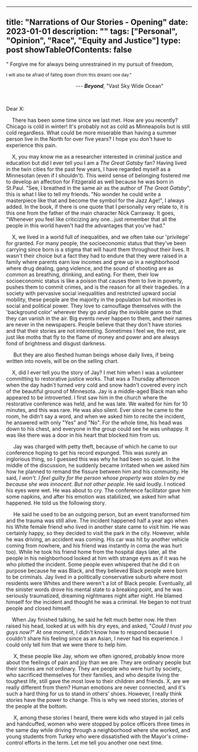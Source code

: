 
---
title: "Narrations of Our Stories - Opening"
date: 2023-01-01
description: ""
tags: ["Personal", "Opinion", "Race", "Equity and Justice"]
type: post
showTableOfContents: false
---

</sub>" Forgive me for always being unrestrained in my pursuit of freedom,</sub>

<sub>  I will also be afraid of falling down (from this dream) one day."</sub>

&nbsp;&nbsp;&nbsp;&nbsp;&nbsp;&nbsp;&nbsp;&nbsp;&nbsp;&nbsp;&nbsp;&nbsp;&nbsp;&nbsp;&nbsp;&nbsp;&nbsp;&nbsp;&nbsp;&nbsp;&nbsp;&nbsp;&nbsp;&nbsp;&nbsp;&nbsp;&nbsp;&nbsp;&nbsp;&nbsp;&nbsp;&nbsp;&nbsp;&nbsp;&nbsp;&nbsp;&nbsp;&nbsp;&nbsp;&nbsp;&nbsp;&nbsp;&nbsp;&nbsp;&nbsp;&nbsp;&nbsp;&nbsp;--- ***Beyond***, "Vast Sky Wide Ocean"  

<br/>

Dear X:

&nbsp;&nbsp;&nbsp;&nbsp;There has been some time since we last met. How are you recently? Chicago is cold in winter!  It's probably not as cold as Minneapolis but is still cold regardless. What could be more miserable than having a summer person live in the North for over five years? I hope you don't have to experience this pain.    

&nbsp;&nbsp;&nbsp;&nbsp;X, you may know me as a researcher interested in criminal justice and education but did I ever tell you I am a *The Great Gatsby* fan? Having lived in the twin cities for the past few years, I have regarded myself as a Minnesotan (even if I shouldn't). This weird sense of belonging fostered me to develop an affection for Fitzgerald as well because he was born in St.Paul. "See, I breathed in the same air as the author of *The Great Gatsby*", this is what I like to tell my friends. "No wonder he could write a masterpiece like that and become the symbol for the Jazz Age!", I always added. In the book, if there is one quote that I personally very relate to, it is this one from the father of the main character Nick Carraway. It goes, "Whenever you feel like criticizing any one...just remember that all the people in this world haven't had the advantages that you've had." 

&nbsp;&nbsp;&nbsp;&nbsp;X, we lived in a world full of inequalities, and we often take our 'privilege' for granted. For many people, the socioeconomic status that they've been carrying since born is a stigma that will haunt them throughout their lives. It wasn't their choice but a fact they had to endure that they were raised in a family where parents earn low incomes and grew up in a neighborhood where drug dealing, gang violence, and the sound of shooting are as common as breathing, drinking, and eating. For them, their low socioeconomic status is like a poison that causes them to live in poverty, pushes them to commit crimes, and is the reason for all their tragedies. In a society with pervasive social inequalities and restricted upward social mobility, these people are the majority in the population but minorities in social and political power. They love to camouflage themselves with the 'background color' wherever they go and play the invisible game so that they can vanish in the air. Big events never happen to them, and their names are never in the newspapers. People believe that they don't have stories and that their stories are not interesting. Sometimes I feel we, the rest, are just like moths that fly to the flame of money and power and are always fond of brightness and disgust darkness. 

&nbsp;&nbsp;&nbsp;&nbsp; But they are also fleshed human beings whose daily lives, if being written into novels, will be on the selling chart.

&nbsp;&nbsp;&nbsp;&nbsp;X, did I ever tell you the story of Jay? I met him when I was a volunteer committing to restorative justice works. That was a Thursday afternoon when the day hadn't turned very cold and snow hadn't covered every inch of the beautiful ground of Minnesota. Jay is a middle-aged Black man who appeared to be introverted. I first saw him in the church where the restorative conference was held, and he was late. We waited for him for 10 minutes, and this was rare. He was also silent. Ever since he came to the room,  he didn't say a word, and when we asked him to recite the incident, he answered with only "Yes" and "No". For the whole time, his head was down to his chest, and everyone in the group could see he was unhappy. It was like there was a door in his heart that blocked him from us. 

&nbsp;&nbsp;&nbsp;&nbsp; Jay was charged with petty theft, because of which he came to our conference hoping to get his record expunged. This was surely an inglorious thing, so I guessed this was why he had been so quiet. In the middle of the discussion, he suddenly became irritated when we asked him how he planned to remand the fissure between him and his community. He said, *I won't. I feel guilty for the person whose property was stolen by me because she was innocent. But not other people*. He said loudly. I noticed his eyes were wet. He was about to cry. The conference facilitator gave him some napkins, and after his emotion was stabilized, we asked him what happened. He told us the following story.

&nbsp;&nbsp;&nbsp;&nbsp; He said he used to be an outgoing person, but an event transformed him and the trauma was still alive. The incident happened half a year ago when his White female friend who lived in another state came to visit him. He was certainly happy, so they decided to visit the park in the city. However, while he was driving, an accident was coming. His car was hit by another vehicle coming from nowhere, and his friend was instantly in coma (he was hurt too). While he took his friend home from the hospital days later, all the people in his neighborhood looked at him with strange eyes as if it was he who plotted the incident. Some people even whispered that he did it on purpose because he was Black, and they believed Black people were born to be criminals. Jay lived in a politically conservative suburb where most residents were Whites and there weren't a lot of Black people. Eventually, all the sinister words drove his mental state to a breaking point, and he was seriously traumatized, dreaming nightmares night after night. He blamed himself for the incident and thought he was a criminal. He began to not trust people and closed himself.  

&nbsp;&nbsp;&nbsp;&nbsp;When Jay finished talking, he said he felt much better now. He then raised his head, looked at us with his dry eyes, and asked, "*Could I trust you guys now?*" At one moment, I didn't know how to respond because I couldn't share his feeling since as an Asian, I never had his experience. I could only tell him that we were there to help him. 


&nbsp;&nbsp;&nbsp;&nbsp; X, these people like Jay, whom we often ignored, probably know more about the feelings of pain and joy than we are. They are ordinary people but their stories are not ordinary. They are people who were hurt by society, who sacrificed themselves for their families, and who despite living the toughest life, still gave the most love to their children and friends. X, are we really different from them? Human emotions are never connected, and it's such a hard thing for us to stand in others' shoes. However, I really think stories have the power to change. This is why we need stories, stories of the people at the bottom.

&nbsp;&nbsp;&nbsp;&nbsp; X, among these stories I heard, there were kids who stayed in jail cells and handcuffed, women who were stopped by police officers three times in the same day while driving through a neighborhood where she worked, and young students from Turkey who were dissatisfied with the Mayor's crime-control efforts in the term. Let me tell you another one next time.




